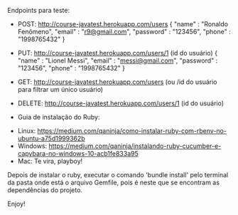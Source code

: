 Endpoints para teste:
- POST: http://course-javatest.herokuapp.com/users
{
	"name" : "Ronaldo Fenômeno",
	"email" : "r9@gmail.com",
	"password" : "123456",
	"phone" : "1998765432"
}

- PUT: http://course-javatest.herokuapp.com/users/1 (id do usuário)
{
	"name" : "Lionel Messi",
	"email" : "messi@gmail.com",
	"password" : "123456",
	"phone" : "1998765432"
}

- GET: http://course-javatest.herokuapp.com/users (ou /id do usuário para filtrar um único usuário)

- DELETE: http://course-javatest.herokuapp.com/users/1 (id do usuário)

* Guia de instalação do Ruby:
- Linux: https://medium.com/qaninja/como-instalar-ruby-com-rbenv-no-ubuntu-a75d1999362b
- Windows: https://medium.com/qaninja/instalando-ruby-cucumber-e-capybara-no-windows-10-acb1fe833a95
- Mac: Te vira, playboy!

Depois de instalar o ruby, executar o comando 'bundle install' pelo terminal da pasta onde está o arquivo Gemfile, pois é neste que se encontram as dependências do projeto.

Enjoy!
